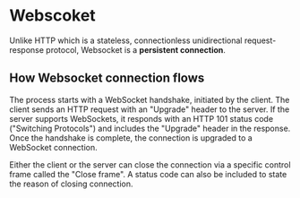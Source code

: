 # Webscoket
Unlike HTTP which is a stateless, connectionless unidirectional request-response protocol, Websocket is a **persistent connection**.

## How Websocket connection flows
The process starts with a WebSocket handshake, initiated by the client. The client sends an HTTP request with an "Upgrade" header to the server.
If the server supports WebSockets, it responds with an HTTP 101 status code ("Switching Protocols") and includes the "Upgrade" header in the response.
Once the handshake is complete, the connection is upgraded to a WebSocket connection.

Either the client or the server can close the connection via a specific control frame called the "Close frame". A status code can also be included to state
the reason of closing connection.
